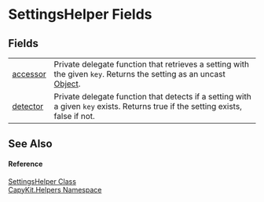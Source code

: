 # SettingsHelper Fields




## Fields
<table>
<tr>
<td><a href="F_CapyKit_Helpers_SettingsHelper_accessor.md">accessor</a></td>
<td>Private delegate function that retrieves a setting with the given <code>key</code>. Returns the setting as an uncast <a href="https://learn.microsoft.com/dotnet/api/system.object" target="_blank" rel="noopener noreferrer">Object</a>.</td></tr>
<tr>
<td><a href="F_CapyKit_Helpers_SettingsHelper_detector.md">detector</a></td>
<td>Private delegate function that detects if a setting with a given <code>key</code> exists. Returns true if the setting exists, false if not.</td></tr>
</table>

## See Also


#### Reference
<a href="T_CapyKit_Helpers_SettingsHelper.md">SettingsHelper Class</a>  
<a href="N_CapyKit_Helpers.md">CapyKit.Helpers Namespace</a>  

